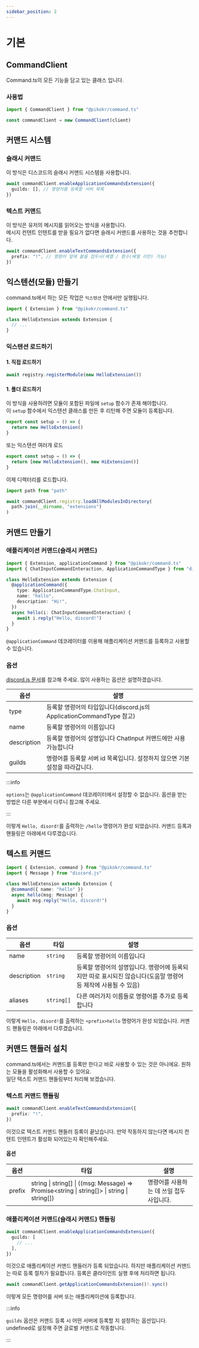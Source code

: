 ```yaml
---
sidebar_position: 2
---
```


# 기본

## CommandClient

Command.ts의 모든 기능을 담고 있는 클래스 입니다.

### 사용법

```ts
import { CommandClient } from "@pikokr/command.ts"

const commandClient = new CommandClient(client)
```

## 커맨드 시스템

### 슬래시 커맨드

이 방식은 디스코드의 슬래시 커맨드 시스템을 사용합니다.

```ts
await commandClient.enableApplicationCommandsExtension({
  guilds: [], // 명령어를 등록할 서버 목록
})
```

### 텍스트 커맨드

이 방식은 유저의 메시지를 읽어오는 방식을 사용합니다.  
메시지 컨텐트 인텐트를 받을 필요가 없다면 슬래시 커맨드를 사용하는 것을 추천합니다.

```ts
await commandClient.enableTextCommandsExtension({
  prefix: "!", // 명령어 앞에 붙을 접두사(배열 / 함수(배열 리턴) 가능)
})
```

## 익스텐션(모듈) 만들기

command.ts에서 하는 모든 작업은 `익스텐션` 안에서만 실행됩니다.

```ts
import { Extension } from "@pikokr/command.ts"

class HelloExtension extends Extension {
  // ...
}
```

### 익스텐션 로드하기

#### 1. 직접 로드하기

```ts
await registry.registerModule(new HelloExtension())
```

#### 1. 폴더 로드하기

이 방식을 사용하려면 모듈이 포함된 파일에 `setup` 함수가 존재 해야합니다.  
이 `setup` 함수에서 익스텐션 클래스를 만든 후 리턴해 주면 모듈이 등록됩니다.

```ts
export const setup = () => {
  return new HelloExtension()
}
```

또는 익스텐션 여러개 로드

```ts
export const setup = () => {
  return [new HelloExtension(), new HiExtension()]
}
```

이제 디렉터리를 로드합니다.

```ts
import path from "path"

await commandClient.registry.loadAllModulesInDirectory(
  path.join(__dirname, "extensions")
)
```

## 커맨드 만들기

### 애플리케이션 커맨드(슬래시 커맨드)

```ts
import { Extension, applicationCommand } from "@pikokr/command.ts"
import { ChatInputCommandInteraction, ApplicationCommandType } from "discord.js"

class HelloExtension extends Extension {
  @applicationCommand({
    type: ApplicationCommandType.ChatInput,
    name: "hello",
    description: "Hi!",
  })
  async hello(i: ChatInputCommandInteraction) {
    await i.reply("Hello, discord!")
  }
}
```

`@applicationCommand` 데코레이터를 이용해 애플리케이션 커맨드를 등록하고 사용할 수 있습니다.

### 옵션

[discord.js 문서](https://discord.js.org/#/docs/discord.js/main/typedef/ApplicationCommandData)를 참고해 주세요. 많이 사용하는 옵션은 설명하겠습니다.

| 옵션        | 설명                                                                        |
| ----------- | --------------------------------------------------------------------------- |
| type        | 등록할 명령어의 타입입니다(discord.js의 ApplicationCommandType 참고)        |
| name        | 등록할 명령어의 이름입니다                                                  |
| description | 등록할 명령어의 설명입니다 ChatInput 커맨드에만 사용 가능합니다             |
| guilds      | 명령어를 등록할 서버 id 목록입니다. 설정하지 않으면 기본 설정을 따라갑니다. |

:::info

`options`는 `@applicationCommand` 데코레이터에서 설정할 수 없습니다. 옵션을 받는 방법은 다른 부분에서 다루니 참고해 주세요.

:::

이렇게 `Hello, disord!`를 출력하는 `/hello` 명령어가 완성 되었습니다. 커맨드 등록과 핸들링은 아래에서 다루겠습니다.

## 텍스트 커맨드

```ts
import { Extension, command } from "@pikokr/command.ts"
import { Message } from "discord.js"

class HelloExtension extends Extension {
  @command({ name: "hello" })
  async hello(msg: Message) {
    await msg.reply("Hello, discord!")
  }
}
```

### 옵션

| 옵션        | 타입       | 설명                                                                                                           |
| ----------- | ---------- | -------------------------------------------------------------------------------------------------------------- |
| name        | `string`   | 등록할 명령어의 이름입니다                                                                                     |
| description | `string`   | 등록할 명령어의 설명입니다. 명령어에 등록되지만 따로 표시되진 않습니다(도움말 명령어 등 제작에 사용될 수 있음) |
| aliases     | `string[]` | 다른 여러가지 이름들로 명령어를 추가로 등록합니다                                                              |

이렇게 `Hello, disord!`를 출력하는 `<prefix>hello` 명령어가 완성 되었습니다. 커맨드 핸들링은 아래에서 다루겠습니다.

## 커맨드 핸들러 설치

command.ts에서는 커맨드를 등록만 한다고 바로 사용할 수 있는 것은 아니에요. 원하는 모듈을 활성화해서 사용할 수 있어요.  
일단 텍스트 커맨드 핸들링부터 처리해 보겠습니다.

### 텍스트 커맨드 핸들링

```ts
await commandClient.enableTextCommandsExtension({
  prefix: "!",
})
```

이것으로 텍스트 커맨드 핸들러 등록이 끝났습니다. 만약 작동하지 않는다면 메시지 컨텐트 인텐트가 활성화 되어있는지 확인해주세요.

#### 옵션

| 옵션   | 타입                                                                                        | 설명                                    |
| ------ | ------------------------------------------------------------------------------------------- | --------------------------------------- |
| prefix | string \| string[] \| ((msg: Message) => Promise<string \| string[]> \| string \| string[]) | 명령어를 사용하는 데 쓰일 접두사입니다. |

### 애플리케이션 커맨드(슬래시 커맨드) 핸들링

```ts
await commandClient.enableApplicationCommandsExtension({
  guilds: [
    // ...
  ],
})
```

이것으로 애플리케이션 커맨드 핸들러가 등록 되었습니다. 하지만 애플리케이션 커맨드는 따로 등록 절차가 필요합니다. 등록은 클라이언트 실행 후에 처리하면 됩니다.

```ts
await commandClient.getApplicationCommandsExtension()!.sync()
```

이렇게 모든 명령어를 서버 또는 애플리케이션에 등록합니다.

:::info

`guilds` 옵션은 커맨드 등록 시 어떤 서버에 등록할 지 설정하는 옵션입니다. undefined로 설정해 주면 글로벌 커맨드로 작동합니다.

:::
